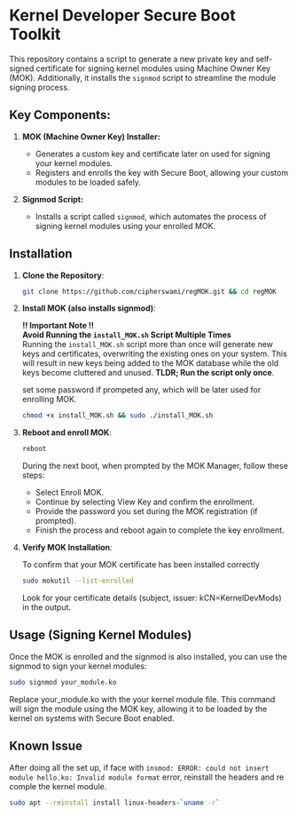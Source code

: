 # Kernel Developer Secure Boot Toolkit

This repository contains a script to generate a new private key and self-signed certificate for signing kernel modules using Machine Owner Key (MOK). Additionally, it installs the `signmod` script to streamline the module signing process.

## Key Components:

1. **MOK (Machine Owner Key) Installer:**
   - Generates a custom key and certificate later on used for signing your kernel modules.
   - Registers and enrolls the key with Secure Boot, allowing your custom modules to be loaded safely.

2. **Signmod Script:**
   - Installs a script called `signmod`, which automates the process of signing kernel modules using your enrolled MOK.




## Installation

1. **Clone the Repository**:  
   ```bash
   git clone https://github.com/cipherswami/regMOK.git && cd regMOK
   ```

2. **Install MOK (also installs signmod)**:  
   
    **!! Important Note !!**  
    **Avoid Running the `install_MOK.sh` Script Multiple Times**  
    Running the `install_MOK.sh` script more than once will generate new keys and certificates, overwriting the existing ones on your system. This will result in new keys being added to the MOK database while the old keys become cluttered and unused. **TLDR; Run the script only once**.  

    set some password if prompeted any, which will be later used for enrolling MOK.

    ```bash
    chmod +x install_MOK.sh && sudo ./install_MOK.sh
    ```

3. **Reboot and enroll MOK**:  
    ```bash
    reboot
    ```
    During the next boot, when prompted by the MOK Manager, follow these steps:
    - Select Enroll MOK.
    - Continue by selecting View Key and confirm the enrollment.
    - Provide the password you set during the MOK registration (if prompted).
    - Finish the process and reboot again to complete the key enrollment.

4. **Verify MOK Installation**:  

    To confirm that your MOK certificate has been installed correctly
    ```bash
    sudo mokutil --list-enrolled
    ```
    Look for your certificate details (subject, issuer: kCN=KernelDevMods) in the output.

## Usage (Signing Kernel Modules)

Once the MOK is enrolled and the signmod is also installed, you can use the signmod to sign your kernel modules:
```bash
sudo signmod your_module.ko
```
Replace your_module.ko with the your kernel module file. This command will sign the module using the MOK key, allowing it to be loaded by the kernel on systems with Secure Boot enabled.

## Known Issue

After doing all the set up, if face with `insmod: ERROR: could not insert module hello.ko: Invalid module format` error, reinstall the headers and re comple the kernel module.

```bash
sudo apt --reinstall install linux-headers-`uname -r`
```

